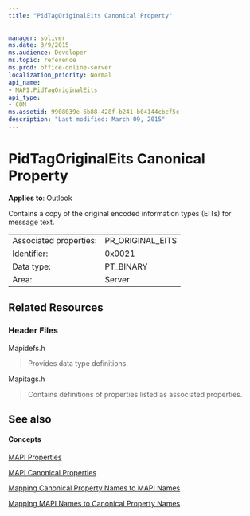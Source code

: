 ```yaml
---
title: "PidTagOriginalEits Canonical Property"
 
 
manager: soliver
ms.date: 3/9/2015
ms.audience: Developer
ms.topic: reference
ms.prod: office-online-server
localization_priority: Normal
api_name:
- MAPI.PidTagOriginalEits
api_type:
- COM
ms.assetid: 9908039e-6b88-428f-b241-b04144cbcf5c
description: "Last modified: March 09, 2015"
---
```


# PidTagOriginalEits Canonical Property

  
  
**Applies to**: Outlook 
  
Contains a copy of the original encoded information types (EITs) for message text.
  
|||
|:-----|:-----|
|Associated properties:  <br/> |PR_ORIGINAL_EITS  <br/> |
|Identifier:  <br/> |0x0021  <br/> |
|Data type:  <br/> |PT_BINARY  <br/> |
|Area:  <br/> |Server  <br/> |
   
## Related Resources

### Header Files

Mapidefs.h
  
> Provides data type definitions.
    
Mapitags.h
  
> Contains definitions of properties listed as associated properties.
    
## See also

#### Concepts

[MAPI Properties](mapi-properties.md)
  
[MAPI Canonical Properties](mapi-canonical-properties.md)
  
[Mapping Canonical Property Names to MAPI Names](mapping-canonical-property-names-to-mapi-names.md)
  
[Mapping MAPI Names to Canonical Property Names](mapping-mapi-names-to-canonical-property-names.md)

